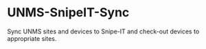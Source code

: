 # UNMS-SnipeIT-Sync

Sync UNMS sites and devices to Snipe-IT and check-out devices to appropriate sites.